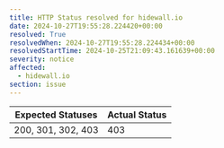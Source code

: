 ```yaml
---
title: HTTP Status resolved for hidewall.io
date: 2024-10-27T19:55:28.224420+00:00
resolved: True
resolvedWhen: 2024-10-27T19:55:28.224434+00:00
resolvedStartTime: 2024-10-25T21:09:43.161639+00:00
severity: notice
affected:
  - hidewall.io
section: issue
---
```


| Expected Statuses | Actual Status  |
|-------------------|----------------|
| 200, 301, 302, 403 | 403 |
